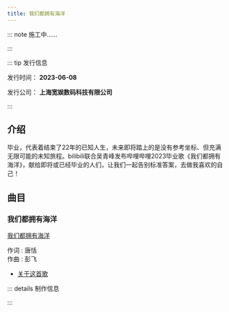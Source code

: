 ```yaml
---
title: 我们都拥有海洋
---
```


::: note 施工中……

:::

::: tip 发行信息

发行时间： **2023-06-08**

发行公司： **上海宽娱数码科技有限公司**

:::

## 介绍

毕业，代表着结束了22年的已知人生，未来即将踏上的是没有参考坐标、但充满无限可能的未知旅程。bilibili联合吴青峰发布哔哩哔哩2023毕业歌《我们都拥有海洋》，献给即将或已经毕业的人们，让我们一起告别标准答案，去做我喜欢的自己！

## 曲目

### 我们都拥有海洋

[我们都拥有海洋](https://weibo.com/1822796164/N4jWPsYBL)

作词 : 唐恬 <br/>
作曲 : 彭飞 <br/>



- [关于这首歌](https://weibo.com/1822796164/N4DwtiXR8)

::: details 制作信息



:::